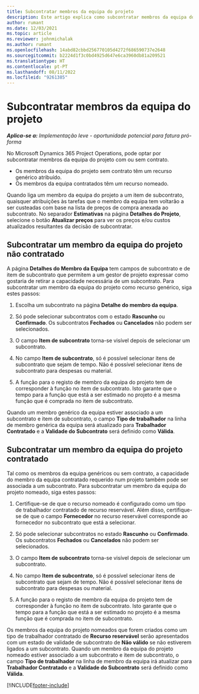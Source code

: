 ```yaml
---
title: Subcontratar membros da equipa do projeto
description: Este artigo explica como subcontratar membros da equipa do projeto no Microsoft Dynamics 365 Project Operations.
author: rumant
ms.date: 12/03/2021
ms.topic: article
ms.reviewer: johnmichalak
ms.author: rumant
ms.openlocfilehash: 14abd82cbbd256770105d4272f686590737e2648
ms.sourcegitcommit: b2224d1f3c0bd4925d647e6ca3960db81a209521
ms.translationtype: HT
ms.contentlocale: pt-PT
ms.lasthandoff: 08/11/2022
ms.locfileid: "9261385"
---
```

# <a name="subcontracting-project-team-members"></a>Subcontratar membros da equipa do projeto

_**Aplica-se a:** Implementação leve - oportunidade potencial para fatura pró-forma_

No Microsoft Dynamics 365 Project Operations, pode optar por subcontratar membros da equipa do projeto com ou sem contrato.

- Os membros da equipa do projeto sem contrato têm um recurso genérico atribuído.
- Os membros da equipa contratados têm um recurso nomeado.

Quando liga um membro da equipa do projeto a um item de subcontrato, quaisquer atribuições às tarefas que o membro da equipa tem voltarão a ser custeadas com base na lista de preços de compra anexada ao subcontrato.  No separador **Estimativas** na página **Detalhes do Projeto**, selecione o botão **Atualizar preços** para ver os preços e/ou custos atualizados resultantes da decisão de subcontratar. 

## <a name="subcontracting-an-unstaffed-project-team-member"></a>Subcontratar um membro da equipa do projeto não contratado
A página **Detalhes do Membro da Equipa** tem campos de subcontrato e de item de subcontrato que permitem a um gestor de projeto expressar como gostaria de retirar a capacidade necessária de um subcontrato. Para subcontratar um membro da equipa do projeto como recurso genérico, siga estes passos:

1.  Escolha um subcontrato na página **Detalhe do membro da equipa**.

2.  Só pode selecionar subcontratos com o estado **Rascunho** ou **Confirmado**. Os subcontratos **Fechados** ou **Cancelados** não podem ser selecionados. 

3.  O campo **Item de subcontrato** torna-se visível depois de selecionar um subcontrato.

4.  No campo **Item de subcontrato**, só é possível selecionar itens de subcontrato que sejam de tempo. Não é possível selecionar itens de subcontrato para despesas ou material.

5.  A função para o registo de membro da equipa do projeto tem de corresponder à função no item de subcontrato. Isto garante que o tempo para a função que está a ser estimado no projeto é a mesma função que é comprada no item de subcontrato. 

Quando um membro genérico da equipa estiver associado a um subcontrato e item de subcontrato, o campo **Tipo de trabalhador** na linha de membro genérica da equipa será atualizado para **Trabalhador Contratado** e a **Validade do Subcontrato** será definido como **Válida**.

## <a name="subcontracting-a-staffed-project-team-member"></a>Subcontratar um membro da equipa do projeto contratado
Tal como os membros da equipa genéricos ou sem contrato, a capacidade do membro da equipa contratado requerido num projeto também pode ser associada a um subcontrato. Para subcontratar um membro da equipa do projeto nomeado, siga estes passos:

1.  Certifique-se de que o recurso nomeado é configurado como um tipo de trabalhador contratado de recurso reservável. Além disso, certifique-se de que o campo **Fornecedor** no recurso reservável corresponde ao fornecedor no subcontrato que está a selecionar. 

2.  Só pode selecionar subcontratos no estado **Rascunho** ou **Confirmado**. Os subcontratos **Fechados** ou **Cancelados** não podem ser selecionados. 

3.  O campo **Item de subcontrato** torna-se visível depois de selecionar um subcontrato.

4.  No campo **Item de subcontrato**, só é possível selecionar itens de subcontrato que sejam de tempo. Não é possível selecionar itens de subcontrato para despesas ou material.

5.  A função para o registo de membro da equipa do projeto tem de corresponder à função no item de subcontrato. Isto garante que o tempo para a função que está a ser estimado no projeto é a mesma função que é comprada no item de subcontrato. 

Os membros da equipa do projeto nomeados que forem criados como um tipo de trabalhador contratado de **Recurso reservável** serão apresentados com um estado de validade de subcontrato de **Não válido** se não estiverem ligados a um subcontrato. Quando um membro da equipa do projeto nomeado estiver associado a um subcontrato e item de subcontrato, o campo **Tipo de trabalhador** na linha de membro da equipa irá atualizar para **Trabalhador Contratado** e a **Validade do Subcontrato** será definido como **Válida**.

[!INCLUDE[footer-include](../../includes/footer-banner.md)]
